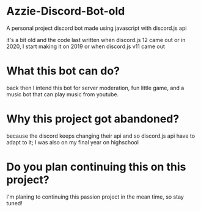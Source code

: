 # Azzie-Discord-Bot-old
A personal project discord bot made using javascript with discord.js api

it's a bit old and the code last written when discord.js 12 came out or in 2020, I start making it on 2019 or when discord.js v11 came out 

# What this bot can do?
back then I intend this bot for server moderation, fun little game, and a music bot that can play music from youtube.

# Why this project got abandoned?
because the discord keeps changing their api and so discord.js api have to adapt to it; I was also on my final year on highschool

# Do you plan continuing this on this project?
I'm planing to continuing this passion project in the mean time, so stay tuned!

